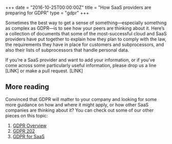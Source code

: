 +++
date = "2016-10-25T00:00:00Z"
title = "How SaaS providers are preparing for GDPR"
type = "gdpr"
+++

Sometimes the best way to get a sense of something—especially something as complex as GDPR—is to see how your peers are thinking about it. Here’s a collection of documents that some of the most-successful cloud and SaaS providers have put together to explain how they plan to comply with the law, the requirements they have in place for customers and subprocessors, and also their lists of subprocessors that handle personal data.

If you’re a SaaS provider and want to add your information, or if you’ve come across some particularly useful information, please drop us a line [LINK] or make a pull request. [LINK]

## More reading
Convinced that GDPR will matter to your company and looking for some more guidance on how and where it might apply, or how other SaaS companies are thinking about it? You can check out some of our other pieces on this topic:

1. [GDPR Overview](/gdpr)
1. [GDPR 202](/gdpr/gdpr-202)
1. [GDPR for SaaS](/gdpr/gdpr-saas)
